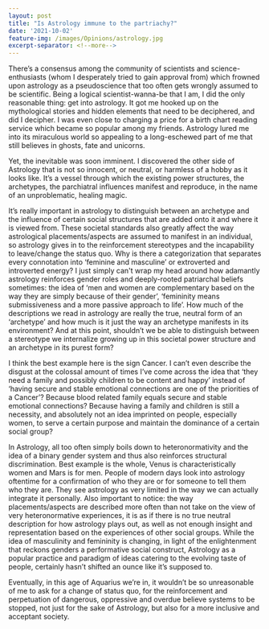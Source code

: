 ```yaml
---
layout: post
title: "Is Astrology immune to the partriachy?"
date: '2021-10-02'
feature-img: /images/Opinions/astrology.jpg
excerpt-separator: <!--more-->
---
```

There’s a consensus among the community of scientists and science-enthusiasts (whom I desperately tried to gain approval from) which frowned upon astrology as a pseudoscience that too often gets wrongly assumed to be scientific. Being a logical scientist-wanna-be that I am, I did the only reasonable thing: get into astrology. It got me hooked up on the mythological stories and hidden elements that need to be deciphered, and did I decipher. I was even close to charging a price for a birth chart reading service which became so popular among my friends. Astrology lured me into its miraculous world so appealing to a long-eschewed part of me that still believes in ghosts, fate and unicorns. 

Yet, the inevitable was soon imminent. I discovered the other side of Astrology that is not so innocent, or neutral, or harmless of a hobby as it looks like. It’s a vessel through which the existing power structures, the archetypes, the parchiatral influences manifest and reproduce, in the name of an unproblematic, healing magic. 

It’s really important in astrology to distinguish between an archetype and the influence of certain social structures that are added onto it and where it is viewed from. These societal standards also greatly affect the way astrological placements/aspects are assumed to manifest in an individual, so astrology gives in to the reinforcement stereotypes and the incapability to leave/change the status quo. Why is there a categorization that separates every connotation into  ‘feminine and masculine’ or extroverted and introverted energy? I just simply can't wrap my head around how adamantly astrology reinforces gender roles and deeply-rooted patriarchal beliefs sometimes: the idea of ‘men and women are complementary based on the way they are simply because of their gender’, ‘femininity means submissiveness and a more passive approach to life’. How much of the descriptions we read in astrology are really the true, neutral form of an ‘archetype’ and how much is it just the way an archetype manifests in its environment? And at this point, shouldn’t we be able to distinguish between a stereotype we internalize growing up in this societal power structure and an archetype in its purest form?

I think the best example here is the sign Cancer. I can’t even describe the disgust at the colossal amount of times I’ve come across the idea that ‘they need a family and possibly children to be content and happy’ instead of ‘having secure and stable emotional connections are one of the priorities of a Cancer’? Because blood related family equals secure and stable emotional connections? Because having a family and children is still a necessity, and absolutely not an idea imprinted on people, especially women, to serve a certain purpose and maintain the dominance of a certain social group?

In Astrology, all too often simply boils down to heteronormativity and the idea of a binary gender system and thus also reinforces structural discrimination. Best example is the whole, Venus is characteristically women and Mars is for men. 
People of modern days look into astrology oftentime for a confirmation of who they are or for someone to tell them who they are. They see astrology as very limited in the way we can actually integrate it personally. Also important to notice: the way placements/aspects are described more often than not take on the view of very heteronormative experiences, it is as if there is no true neutral description for how astrology plays out, as well as not enough insight and representation based on the experiences of other social groups. While the idea of masculinity and femininity is changing, in light of the enlightenment that reckons genders a performative social construct, Astrology as a popular practice and paradigm of ideas catering to the evolving taste of people, certainly hasn’t shifted an ounce like it’s supposed to.

Eventually, in this age of Aquarius we’re in, it wouldn’t be so unreasonable of me to ask for a change of status quo, for the reinforcement and perpetuation of dangerous, oppressive and overdue believe systems to be stopped, not just for the sake of Astrology, but also for a more inclusive and acceptant society. 